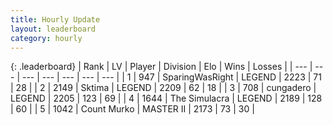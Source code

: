 ```yaml
---
title: Hourly Update
layout: leaderboard
category: hourly
---
```


{: .leaderboard}
| Rank | LV | Player | Division | Elo | Wins | Losses |
| --- | --- | --- | --- | --- | --- | --- |
| <span data-change="0">1</span> | 947 | <span title="ID: 402846">SparingWasRight</span> | LEGEND | <span data-change="0">2223</span> | <span data-change="0">71</span> | <span data-change="0">28</span> |
| <span data-change="0">2</span> | 2149 | <span title="ID: 353063">Sktima</span> | LEGEND | <span data-change="0">2209</span> | <span data-change="0">62</span> | <span data-change="0">18</span> |
| <span data-change="0">3</span> | 708 | <span title="ID: 54134">cungadero</span> | LEGEND | <span data-change="0">2205</span> | <span data-change="0">123</span> | <span data-change="0">69</span> |
| <span data-change="0">4</span> | 1644 | <span title="ID: 366840">The Simulacra</span> | LEGEND | <span data-change="5">2189</span> | <span data-change="1">128</span> | <span data-change="0">60</span> |
| <span data-change="0">5</span> | 1042 | <span title="ID: 498323">Count Murko</span> | MASTER II | <span data-change="0">2173</span> | <span data-change="0">73</span> | <span data-change="0">30</span> |